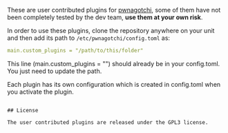 These are user contributed plugins for [pwnagotchi](https://github.com/evilsocket/pwnagotchi), some of them have not been 
completely tested by the dev team, **use them at your own risk**.

In order to use these plugins, clone the repository anywhere on your unit and then add its path to `/etc/pwnagotchi/config.toml` as:

```yaml
main.custom_plugins = "/path/to/this/folder"
```
This line (main.custom_plugins = "") should already be in your config.toml. You just need to update the path.


Each plugin has its own configuration which is created in config.toml when you activate the plugin. 
```

## License

The user contributed plugins are released under the GPL3 license.
